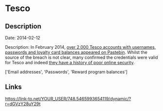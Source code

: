 # Tesco

## Description

Date: 2014-02-12

Description:
In February 2014, <a href="http://www.bbc.co.uk/news/technology-26171130" target="_blank" rel="noopener">over 2,000 Tesco accounts with usernames, passwords and loyalty card balances appeared on Pastebin</a>. Whilst the source of the breach is not clear, many confirmed the credentials were valid for Tesco and indeed <a href="http://www.troyhunt.com/2012/07/lessons-in-website-security-anti.html" target="_blank" rel="noopener"> they have a history of poor online security</a>.


['Email addresses', 'Passwords', 'Reward program balances']

## Links

https://link-to.net/YOUR_USER/748.5465993654119/dynamic/?r=dGVzY28uY29t
